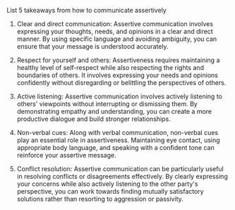 
List 5 takeaways from how to communicate assertively

1. Clear and direct communication: Assertive communication involves expressing your thoughts, needs, and opinions in a clear and direct manner. By using specific language and avoiding ambiguity, you can ensure that your message is understood accurately.

2. Respect for yourself and others: Assertiveness requires maintaining a healthy level of self-respect while also respecting the rights and boundaries of others. It involves expressing your needs and opinions confidently without disregarding or belittling the perspectives of others.

3. Active listening: Assertive communication involves actively listening to others' viewpoints without interrupting or dismissing them. By demonstrating empathy and understanding, you can create a more productive dialogue and build stronger relationships.

4. Non-verbal cues: Along with verbal communication, non-verbal cues play an essential role in assertiveness. Maintaining eye contact, using appropriate body language, and speaking with a confident tone can reinforce your assertive message.

5. Conflict resolution: Assertive communication can be particularly useful in resolving conflicts or disagreements effectively. By clearly expressing your concerns while also actively listening to the other party's perspective, you can work towards finding mutually satisfactory solutions rather than resorting to aggression or passivity.